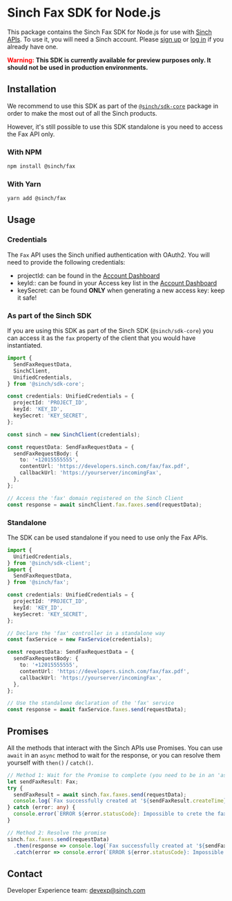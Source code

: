 # Sinch Fax SDK for Node.js

This package contains the Sinch Fax SDK for Node.js for use with [Sinch APIs](https://developers.sinch.com/). To use it, you will need a Sinch account. Please [sign up](https://dashboard.sinch.com/signup) or [log in](https://dashboard.sinch.com/login) if you already have one.

<span style="color:red; font-weight:bold">Warning:</span>
**This SDK is currently available for preview purposes only. It should not be used in production environments.**

## Installation

We recommend to use this SDK as part of the [`@sinch/sdk-core`](../../packages/sdk-core) package in order to make the most out of all the Sinch products.

However, it's still possible to use this SDK standalone is you need to access the Fax API only.

### With NPM

```bash
npm install @sinch/fax
```

### With Yarn

```bash
yarn add @sinch/fax
```

## Usage

### Credentials

The `Fax` API uses the Sinch unified authentication with OAuth2. You will need to provide the following credentials:
 - projectId: can be found in the [Account Dashboard](https://dashboard.sinch.com/settings/access-keys)
 - keyId:: can be found in your Access key list in the [Account Dashboard](https://dashboard.sinch.com/settings/access-keys)
 - keySecret: can be found **ONLY** when generating a new access key: keep it safe!

### As part of the Sinch SDK

If you are using this SDK as part of the Sinch SDK (`@sinch/sdk-core`) you can access it as the `fax` property of the client that you would have instantiated.

```typescript
import {
  SendFaxRequestData,
  SinchClient,
  UnifiedCredentials,
} from '@sinch/sdk-core';

const credentials: UnifiedCredentials = {
  projectId: 'PROJECT_ID',
  keyId: 'KEY_ID',
  keySecret: 'KEY_SECRET',
};

const sinch = new SinchClient(credentials);

const requestData: SendFaxRequestData = {
  sendFaxRequestBody: {
    to: '+12015555555',
    contentUrl: 'https://developers.sinch.com/fax/fax.pdf',
    callbackUrl: 'https://yourserver/incomingFax',
  },
};

// Access the 'fax' domain registered on the Sinch Client
const response = await sinchClient.fax.faxes.send(requestData);
```

### Standalone

The SDK can be used standalone if you need to use only the Fax APIs.

```typescript
import {
  UnifiedCredentials,
} from '@sinch/sdk-client';
import {
  SendFaxRequestData,
} from '@sinch/fax';

const credentials: UnifiedCredentials = {
  projectId: 'PROJECT_ID',
  keyId: 'KEY_ID',
  keySecret: 'KEY_SECRET',
};

// Declare the 'fax' controller in a standalone way
const faxService = new FaxService(credentials);

const requestData: SendFaxRequestData = {
  sendFaxRequestBody: {
    to: '+12015555555',
    contentUrl: 'https://developers.sinch.com/fax/fax.pdf',
    callbackUrl: 'https://yourserver/incomingFax',
  },
};

// Use the standalone declaration of the 'fax' service
const response = await faxService.faxes.send(requestData);
```

## Promises

All the methods that interact with the Sinch APIs use Promises. You can use `await` in an `async` method to wait for the response, or you can resolve them yourself with `then()` / `catch()`.

```typescript
// Method 1: Wait for the Promise to complete (you need to be in an 'async' method)
let sendFaxResult: Fax;
try {
  sendFaxResult = await sinch.fax.faxes.send(requestData);
  console.log(`Fax successfully created at '${sendFaxResult.createTime}'. Status = '${sendFaxResult.status}`);
} catch (error: any) {
  console.error(`ERROR ${error.statusCode}: Impossible to crete the fax sent to ${requestdata.to}.`);
}

// Method 2: Resolve the promise
sinch.fax.faxes.send(requestData)
  .then(response => console.log(`Fax successfully created at '${sendFaxResult.createTime}'. Status = '${sendFaxResult.status}`))
  .catch(error => console.error(`ERROR ${error.statusCode}: Impossible to crete the fax sent to ${requestdata.to}.`));
```

## Contact
Developer Experience team: [devexp@sinch.com](mailto:devexp@sinch.com)
